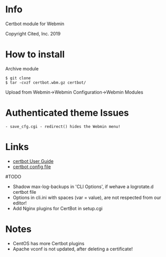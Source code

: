 # Info
Certbot module for Webmin

Copyright Cited, Inc. 2019

# How to install
Archive module

	$ git clone 
	$ tar -cvzf certbot.wbm.gz certbot/

Upload from Webmin->Webmin Configuration->Webmin Modules

# Authenticated theme Issues
	- save_cfg.cgi - redirect() hides the Webmin menu!

# Links
- [certbot User Guide](https://certbot.eff.org/docs/using.html)
- [certbot config file](https://certbot.eff.org/docs/using.html#config-file)

#TODO
- Shadow max-log-backups in 'CLI Options', if wehave a logrotate.d certbot file
- Options in cli.ini with spaces (var = value), are not respected from our editor!
- Add Nginx plugins for CertBot in setup.cgi

# Notes
- CentOS has more Certbot plugins
- Apache vconf is not updated, after deleting a certificate!
